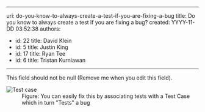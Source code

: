 

---
uri: do-you-know-to-always-create-a-test-if-you-are-fixing-a-bug
title: Do you know to always create a test if you are fixing a bug?
created: YYYY-11-DD 03:52:38
authors:
  - id: 22
    title: David Klein
  - id: 5
    title: Justin King
  - id: 17
    title: Ryan Tee
  - id: 6
    title: Tristan Kurniawan
---




<span class='intro'> This field should not be null (Remove me when you edit this field). </span>

<dl><dt><img alt="Test case " src="/PublishingImages/TestCase.jpg" /></dt>
<dd>Figure&#58; You can easily fix this by associating tests with a Test Case which in turn &quot;Tests&quot; a bug </dd></dl>


